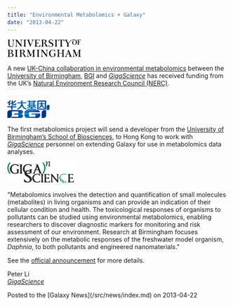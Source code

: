 ```yaml
---
title: "Environmental Metabolomics + Galaxy"
date: "2013-04-22"
---
```


<div class='right'><a href='http://www.birmingham.ac.uk/schools/biosciences/'><img src="/src/images/logos/UBirminghamLogo.gif" alt="University of Birmingham" height="40" /></a></div>

A new [UK-China collaboration in environmental metabolomics](http://www.genomics.cn/en/news/show_news?nid=99510) between the [University of Birmingham](http://www.birmingham.ac.uk/), [BGI](http://www.genomics.cn/) and *[GigaScience](http://www.gigasciencejournal.com/)* has received funding from the UK’s [Natural Environment Research Council (NERC)](http://www.nerc.ac.uk).

<div class='left'><br /><a href='http://www.genomics.cn/'><img src="/src/images/logos/BGI.png" alt="BGI" height="40" /></a></div>

The first metabolomics project will send a developer from the [University of Birmingham’s School of Biosciences](http://www.birmingham.ac.uk/schools/biosciences/), to Hong Kong to work with *[GigaScience](http://www.gigasciencejournal.com/)* personnel on extending Galaxy for use in metabolomics data analyses.

<div class='right'><a href='http://www.gigasciencejournal.com/'><img src="/src/images/logos/GigaScienceLogo250.png" alt="GigaScience Journal" height="50" /></a></div>

"Metabolomics involves the detection and quantification of small molecules (metabolites) in living organisms and can provide an indication of their cellular condition and health. The toxicological responses of organisms to pollutants can be studied using environmental metabolomics, enabling researchers to discover diagnostic markers for monitoring and risk assessment of our environment. Research at Birmingham focuses extensively on the metabolic responses of the freshwater model organism, *Daphnia*, to both pollutants and engineered nanomaterials."

See the [official announcement](http://www.genomics.cn/en/news/show_news?nid=99510) for more details.

Peter Li<br />
*[GigaScience](http://www.gigasciencejournal.com/)*

<div class='newsItemFooter'>Posted to the [Galaxy News](/src/news/index.md) on 2013-04-22</div>

